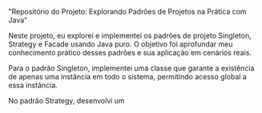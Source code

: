 "Repositório do Projeto: Explorando Padrões de Projetos na Prática com Java"

Neste projeto, eu explorei e implementei os padrões de projeto Singleton, Strategy e Facade usando Java puro. O objetivo foi aprofundar meu conhecimento prático desses padrões e sua aplicação em cenários reais.

Para o padrão Singleton, implementei uma classe que garante a existência de apenas uma instância em todo o sistema, permitindo acesso global a essa instância.

No padrão Strategy, desenvolvi um

